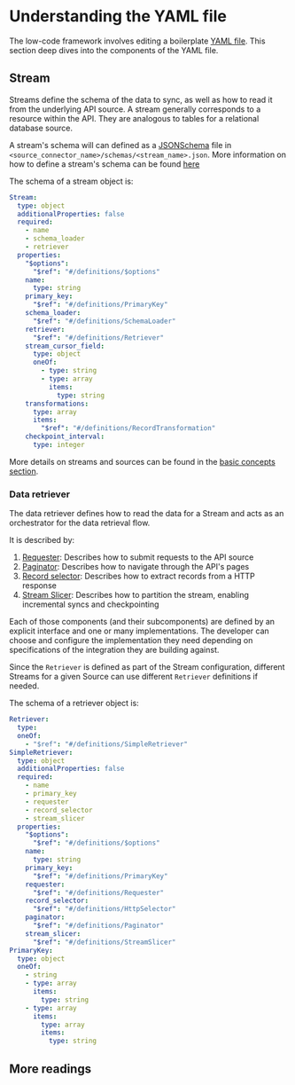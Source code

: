 # Understanding the YAML file

The low-code framework involves editing a boilerplate [YAML file](../low-code-cdk-overview.md#configuring-the-yaml-file). This section deep dives into the components of the YAML file.

## Stream

Streams define the schema of the data to sync, as well as how to read it from the underlying API source.
A stream generally corresponds to a resource within the API. They are analogous to tables for a relational database source.

A stream's schema will can defined as a [JSONSchema](https://json-schema.org/) file in `<source_connector_name>/schemas/<stream_name>.json`.
More information on how to define a stream's schema can be found [here](../cdk-python/schemas.md)

The schema of a stream object is:

```yaml
Stream:
  type: object
  additionalProperties: false
  required:
    - name
    - schema_loader
    - retriever
  properties:
    "$options":
      "$ref": "#/definitions/$options"
    name:
      type: string
    primary_key:
      "$ref": "#/definitions/PrimaryKey"
    schema_loader:
      "$ref": "#/definitions/SchemaLoader"
    retriever:
      "$ref": "#/definitions/Retriever"
    stream_cursor_field:
      type: object
      oneOf:
        - type: string
        - type: array
          items:
            type: string
    transformations:
      type: array
      items:
        "$ref": "#/definitions/RecordTransformation"
    checkpoint_interval:
      type: integer
```

More details on streams and sources can be found in the [basic concepts section](../cdk-python/basic-concepts.md).

### Data retriever

The data retriever defines how to read the data for a Stream and acts as an orchestrator for the data retrieval flow.

It is described by:

1. [Requester](#configuring-the-requester): Describes how to submit requests to the API source
2. [Paginator](#configuring-the-paginator): Describes how to navigate through the API's pages
3. [Record selector](#configuring-the-paginator): Describes how to extract records from a HTTP response
4. [Stream Slicer](./advanced-topics.md#stream-slicers): Describes how to partition the stream, enabling incremental syncs and checkpointing

Each of those components (and their subcomponents) are defined by an explicit interface and one or many implementations.
The developer can choose and configure the implementation they need depending on specifications of the integration they are building against.

Since the `Retriever` is defined as part of the Stream configuration, different Streams for a given Source can use different `Retriever` definitions if needed.

The schema of a retriever object is:

```yaml
Retriever:
  type:
  oneOf:
    - "$ref": "#/definitions/SimpleRetriever"
SimpleRetriever:
  type: object
  additionalProperties: false
  required:
    - name
    - primary_key
    - requester
    - record_selector
    - stream_slicer
  properties:
    "$options":
      "$ref": "#/definitions/$options"
    name:
      type: string
    primary_key:
      "$ref": "#/definitions/PrimaryKey"
    requester:
      "$ref": "#/definitions/Requester"
    record_selector:
      "$ref": "#/definitions/HttpSelector"
    paginator:
      "$ref": "#/definitions/Paginator"
    stream_slicer:
      "$ref": "#/definitions/StreamSlicer"
PrimaryKey:
  type: object
  oneOf:
    - string
    - type: array
      items:
        type: string
    - type: array
      items:
        type: array
        items:
          type: string
```

## More readings